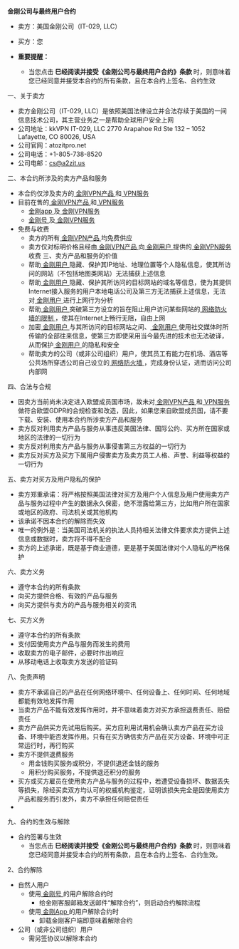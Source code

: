 <strong> 金刚公司与最终用户合约 </strong >

- 卖方：美国金刚公司（IT-029, LLC）

- 买方：您

- <strong> 重要提醒：</strong >
  - 当您点击<strong> 巳经阅读并接受《金刚公司与最终用户合约》条款 </strong>时，则意味着您已经同意并接受本合约的所有条款，且在本合约上签名、合约生效


一、关于卖方

  - 卖方金刚公司（IT-029, LLC）是依照美国法律设立并合法存续于美国的一间信息技术公司，其主营业务之一是帮助全球用户安全上网
  - 公司地址：kkVPN IT-029, LLC 2770 Arapahoe Rd Ste 132 – 1052 Lafayette, CO 80026, USA
  - 公司官网：atozitpro.net
  - 公司电话：+1-805-738-8520
  - 公司电邮：cs@a2zit.us

二、本合约所涉及的卖方产品和服务
  - 本合约仅涉及卖方的[ 金刚VPN产品 ](https://github.com/a2zitpro/web/blob/master/LadderFree/kkDictionary/KKLadder.md)和[ VPN服务 ](https://github.com/a2zitpro/web/blob/master/LadderFree/kkDictionary/KKServices.md)
  - 目前在售的[ 金刚VPN产品 ](https://github.com/a2zitpro/web/blob/master/LadderFree/kkDictionary/KKLadder.md)和[ VPN服务 ](https://github.com/a2zitpro/web/blob/master/LadderFree/kkDictionary/KKServices.md)
    - [ 金刚app ](https://github.com/a2zitpro/web/blob/master/LadderFree/kkDictionary/KKLadderAPP.md)及[ 金刚VPN服务 ](https://github.com/a2zitpro/web/blob/master/LadderFree/kkDictionary/KKServices.md)
    - [ 金刚号 ](https://github.com/a2zitpro/web/blob/master/LadderFree/kkDictionary/KKLadderKKID.md)及[ 金刚VPN服务 ](https://github.com/a2zitpro/web/blob/master/LadderFree/kkDictionary/KKServices.md)
- 免费与收费
  - 卖方的所有[ 金刚VPN产品 ](https://github.com/a2zitpro/web/blob/master/LadderFree/kkDictionary/KKLadder.md)均免费供应
  - 卖方仅对标明价格且经由[ 金刚VPN产品 ](https://github.com/a2zitpro/web/blob/master/LadderFree/kkDictionary/KKLadder.md)向[ 金刚用户 ](https://github.com/a2zitpro/web/blob/master/LadderFree/kkDictionary/KKUser.md)提供的[ 金刚VPN服务 ](https://github.com/a2zitpro/web/blob/master/LadderFree/kkDictionary/KKServices.md)收费
三、卖方产品和服务的价值
  - 帮助[ 金刚用户 ](https://github.com/a2zitpro/web/blob/master/LadderFree/kkDictionary/KKUser.md)隐藏、保护其IP地址、地理位置等个人隐私信息，使其所访问的网站（不包括地图类网站）无法捕获上述信息
  - 帮助[ 金刚用户 ](https://github.com/a2zitpro/web/blob/master/LadderFree/kkDictionary/KKUser.md)隐藏、保护其所访问的目标网站的域名等信息，使为其提供Internet接入服务的用户本地电话公司及第三方无法捕获上述信息，无法对[ 金刚用户 ](https://github.com/a2zitpro/web/blob/master/LadderFree/kkDictionary/KKUser.md)进行上网行为分析
  - 帮助[ 金刚用户 ](https://github.com/a2zitpro/web/blob/master/LadderFree/kkDictionary/KKUser.md)突破第三方设立的旨在阻止用户访问某些网站的[ 网络防火墙的限制 ](https://github.com/a2zitpro/web/blob/master/LadderFree/kkDictionary/FireWall.md)，使其在Internet上畅行无阻，自由上网
  - 加密[ 金刚用户 ](https://github.com/a2zitpro/web/blob/master/LadderFree/kkDictionary/KKUser.md)与其所访问的目标网站之间、[ 金刚用户 ](https://github.com/a2zitpro/web/blob/master/LadderFree/kkDictionary/KKUser.md)使用社交媒体时所传输的全部往来信息，使第三方即使采用当今最先进的技术也无法破译，从而保护[ 金刚用户 ](https://github.com/a2zitpro/web/blob/master/LadderFree/kkDictionary/KKUser.md)的隐私和安全
  - 帮助卖方的公司（或非公司组织）用户，使其员工有能力在机场、酒店等公共场所穿透公司自己设立的[ 网络防火墙 ](https://github.com/a2zitpro/web/blob/master/LadderFree/kkDictionary/FireWall.md)，完成身份认证，进而访问公司内部网

四、合法与合规
  - 因卖方当前尚未决定进入欧盟成员国市场，故未对[ 金刚VPN产品 ](https://github.com/a2zitpro/web/blob/master/LadderFree/kkDictionary/KKLadder.md)和[ VPN服务 ](https://github.com/a2zitpro/web/blob/master/LadderFree/kkDictionary/KKServices.md)做符合欧盟GDPR的合规检查和改造，因此，如果您来自欧盟成员国，请不要下载、安装、使用本合约所涉卖方产品和服务
  - 卖方反对利用卖方产品与服务从事违反美国法律、国际公约、买方所在国家或地区的法律的一切行为
  - 卖方反对利用卖方产品与服务从事侵害第三方权益的一切行为
  - 卖方反对买方及买方下属用户侵害卖方及卖方员工人格、声誉、利益等权益的一切行为

五、卖方对买方及用户隐私的保护
  - 卖方郑重承诺：将严格按照美国法律对买方及用户个人信息及用户使用卖方产品与服务过程中产生的数据永久保密，绝不泄露给第三方，比如用户所在国家或地区的政府、司法机关或其他机构
  - 该承诺不因本合约的解除而失效
  - 唯一的例外是：当美国司法机关的执法人员持相关法律文件要求卖方提供上述信息或数据时，卖方将不得不配合
  - 卖方的上述承诺，既是基于商业道德，更是基于美国法律对个人隐私的严格保护

六、卖方义务
  - 遵守本合约的所有条款
  - 向买方提供合格、有效的产品与服务
  - 向买方提供与卖方的产品与服务相关的资讯

七、买方义务
  - 遵守本合约的所有条款
  - 支付因使用卖方产品与服务而发生的费用
  - 收取卖方的电子邮件，必要时作出响应
  - 从移动电话上收取卖方发送的验证码

八、免责声明
  - 卖方不承诺自己的产品在任何网络环境中、任何设备上、任何时间、任何地域都能有效地发挥作用
  - 当卖方产品不能有效发挥作用时，并不意味着卖方对买方承担退费责任、赔偿责任
  - 卖方产品供买方先试用后购买。买方应利用试用机会确认卖方产品在买方设备、环境中能否发挥作用。只有在买方确信卖方产品在买方设备、环境中可正常运行时，再行购买
  - 卖方不提供退费服务
    - 用金钱购买服务或积分，不提供退还金钱的服务
    - 用积分购买服务，不提供退还积分的服务
  - 买方或买方雇员在使用卖方产品与服务的过程中，若遭受设备损坏、数据丢失等损失，除经买卖双方均认可的权威机构鉴定，证明该损失完全是因使用卖方产品和服务而引发外，卖方不承担任何赔偿责任
  - 
九、合约的生效与解除
  - 合约签署与生效
    - 当您点击<Strong> 巳经阅读并接受《金刚公司与最终用户合约》条款 </Strong >时，则意味着您已经同意并接受本合约的所有条款，且在本合约上签名、合约生效。

2、合约解除
  - 自然人用户
    - 使用[ 金刚号 ](https://github.com/a2zitpro/web/blob/master/LadderFree/kkDictionary/KKLadderKKID.md)的用户解除合约时
      - 给金刚客服邮箱发送邮件“解除合约”，则启动合约解除流程
    - 使用[ 金刚App ](https://github.com/a2zitpro/web/blob/master/LadderFree/kkDictionary/KKLadderAPP.md)的用户解除合约时
      - 卸载金刚客户端即意味着解除合约
  - 公司（或非公司组织）用户
    - 需另签协议以解除本合约
